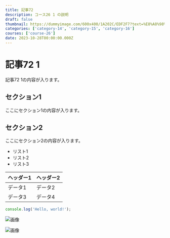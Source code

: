 ```yaml
---
title: 記事72
description: コース26 1 の説明
draft: false
thumbnail: https://dummyimage.com/600x400/1A202C/EDF2F7?text=%E8%A8%98%E4%BA%8B72
categories: ['category-14', 'category-15', 'category-16']
courses: ['course-26']
date: 2023-10-28T00:00:00.000Z
---
```


# 記事72 1

記事72 1の内容が入ります。

## セクション1
ここにセクション1の内容が入ります。

## セクション2
ここにセクション2の内容が入ります。

- リスト1
- リスト2
- リスト3

| ヘッダー1 | ヘッダー2 |
| --------- | --------- |
| データ1   | データ2   |
| データ3   | データ4   |

```javascript
console.log('Hello, world!');
```


![画像](https://dummyimage.com/320x180/2D3748/F5F7FA?text=%E8%A8%98%E4%BA%8B72+1)

![画像](https://dummyimage.com/640x360/1A202C/EDF2F7?text=%E8%A8%98%E4%BA%8B72+1)